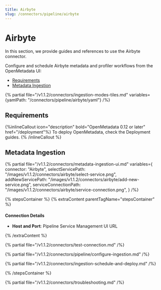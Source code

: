```yaml
---
title: Airbyte
slug: /connectors/pipeline/airbyte
---
```


# Airbyte

In this section, we provide guides and references to use the Airbyte connector.

Configure and schedule Airbyte metadata and profiler workflows from the OpenMetadata UI:

- [Requirements](#requirements)
- [Metadata Ingestion](#metadata-ingestion)

{% partial file="/v1.1.2/connectors/ingestion-modes-tiles.md" variables={yamlPath: "/connectors/pipeline/airbyte/yaml"} /%}

## Requirements

{%inlineCallout icon="description" bold="OpenMetadata 0.12 or later" href="/deployment"%}
To deploy OpenMetadata, check the Deployment guides. 
{% /inlineCallout %}

## Metadata Ingestion

{% partial 
  file="/v1.1.2/connectors/metadata-ingestion-ui.md" 
  variables={
    connector: "Airbyte", 
    selectServicePath: "/images/v1.1.2/connectors/airbyte/select-service.png",
    addNewServicePath: "/images/v1.1.2/connectors/airbyte/add-new-service.png",
    serviceConnectionPath: "/images/v1.1.2/connectors/airbyte/service-connection.png",
} 
/%}

{% stepsContainer %}
{% extraContent parentTagName="stepsContainer" %}

#### Connection Details

- **Host and Port**: Pipeline Service Management UI URL

{% /extraContent %}

{% partial file="/v1.1.2/connectors/test-connection.md" /%}

{% partial file="/v1.1.2/connectors/pipeline/configure-ingestion.md" /%}

{% partial file="/v1.1.2/connectors/ingestion-schedule-and-deploy.md" /%}

{% /stepsContainer %}

{% partial file="/v1.1.2/connectors/troubleshooting.md" /%}
